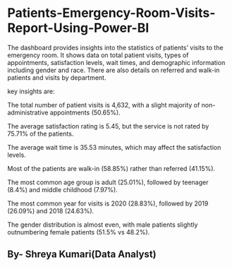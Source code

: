 # Patients-Emergency-Room-Visits-Report-Using-Power-BI

The dashboard provides insights into the statistics of patients’ visits to the emergency room. It shows data on total patient visits, types of appointments, satisfaction levels, wait times, and demographic information including gender and race. There are also details on referred and walk-in patients and visits by department.

key insights are:

The total number of patient visits is 4,632, with a slight majority of non-administrative appointments (50.65%).

The average satisfaction rating is 5.45, but the service is not rated by 75.71% of the patients.

The average wait time is 35.53 minutes, which may affect the satisfaction levels.

Most of the patients are walk-in (58.85%) rather than referred (41.15%).

The most common age group is adult (25.01%), followed by teenager (8.4%) and middle childhood (7.97%).

The most common year for visits is 2020 (28.83%), followed by 2019 (26.09%) and 2018 (24.63%).

The gender distribution is almost even, with male patients slightly outnumbering female patients (51.5% vs 48.2%).


## By- Shreya Kumari(Data Analyst)
